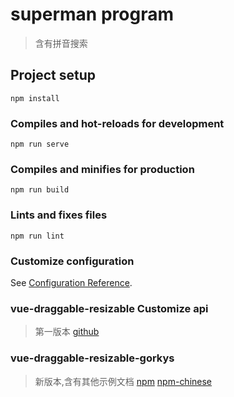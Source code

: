 # superman program
>含有拼音搜索
## Project setup
```
npm install
```

### Compiles and hot-reloads for development
```
npm run serve
```

### Compiles and minifies for production
```
npm run build
```

### Lints and fixes files
```
npm run lint
```

### Customize configuration
See [Configuration Reference](https://cli.vuejs.org/config/).

### vue-draggable-resizable Customize api
>第一版本
[github](https://github.com/mauricius/vue-draggable-resizable)

### vue-draggable-resizable-gorkys
>新版本,含有其他示例文档
[npm](https://www.npmjs.com/package/vue-draggable-resizable-gorkys)
[npm-chinese](chinese (https://tingtas.com/vue-draggable-resizable-gorkys/?path=/story/%E5%9F%BA%E6%9C%AC--%E5%9F%BA%E6%9C%AC%E7%BB%84%E4%BB%B6))